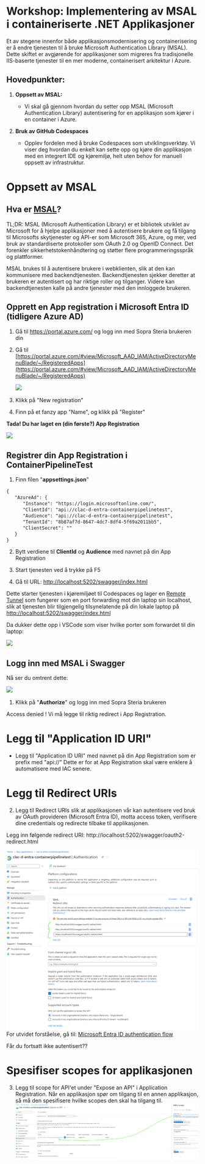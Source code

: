 # Workshop: Implementering av MSAL i containeriserte .NET Applikasjoner

Et av stegene innenfor både applikasjonsmodernisering og containerisering er å endre tjenesten til å bruke Microsoft Authentication Library (MSAL). Dette skiftet er avgjørende for applikasjoner som migreres fra tradisjonelle IIS-baserte tjenester til en mer moderne, containerisert arkitektur i Azure.

## Hovedpunkter:

1. **Oppsett av MSAL:**
   
   - Vi skal gå gjennom hvordan du setter opp MSAL (Microsoft Authentication Library) autentisering for en applikasjon som kjører i en container i Azure.

2. **Bruk av GitHub Codespaces**
   
   - Opplev fordelen med å bruke Codespaces som utviklingsverktøy. Vi viser deg hvordan du enkelt kan sette opp og kjøre din applikasjon med en integrert IDE og kjøremiljø, helt uten behov for manuell oppsett av infrastruktur.

# Oppsett av MSAL

## Hva er [MSAL](https://learn.microsoft.com/en-us/entra/identity-platform/msal-overview)?

TL;DR: MSAL (Microsoft Authentication Library) er et bibliotek utviklet av Microsoft for å hjelpe applikasjoner med å autentisere brukere og få tilgang til Microsofts skytjenester og API-er som Microsoft 365, Azure, og mer, ved bruk av standardiserte protokoller som OAuth 2.0 og OpenID Connect. Det forenkler sikkerhetstokenhåndtering og støtter flere programmeringsspråk og plattformer.

MSAL brukes til å autentisere brukere i webklienten, slik at den kan kommunisere med backendtjenesten. Backendtjenesten sjekker deretter at brukeren er autentisert og har riktige roller og tilganger. Videre kan backendtjenesten kalle på andre tjenester med den innloggede brukeren. 

## Opprett en App registration i Microsoft Entra ID (tidligere Azure AD)

1. Gå til https://portal.azure.com/ og logg inn med Sopra Steria brukeren din

2. Gå til [https://portal.azure.com/#view/Microsoft_AAD_IAM/ActiveDirectoryMenuBlade/~/RegisteredApps](https://portal.azure.com/#view/Microsoft_AAD_IAM/ActiveDirectoryMenuBlade/~/RegisteredApps)
   
   ![](assets/2023-11-28-20-18-35-image.png)

3. Klikk på "New registration"

4. Finn på et fanzy app "Name", og klikk på "Register"

**Tada! Du har laget en (din første?) App Registration**

![](assets/2023-11-29-09-24-42-image.png)

## Registrer din App Registration i ContainerPipelineTest

1. Finn filen "**appsettings.json**"

```
{
   "AzureAd": {
      "Instance": "https://login.microsoftonline.com/",
      "ClientId": "api://clac-d-entra-containerpipelinetest",
      "Audience": "api://clac-d-entra-containerpipelinetest",
      "TenantId": "8b87af7d-8647-4dc7-8df4-5f69a2011bb5",
      "ClientSecret": ""
   }
}
```

2. Bytt verdiene til **ClientId** og **Audience** med navnet på din App Registration

3. Start tjenesten ved å trykke på F5

4. Gå til URL: [http://localhost:5202/swagger/index.html](http://localhost:5202/swagger/index.html)

Dette starter tjenesten i kjøremiljøet til Codespaces og lager en [Remote Tunnel](https://code.visualstudio.com/docs/remote/tunnels) som fungerer som en port forwarding mot din laptop sin localhost, slik at tjenesten blir tilgjengelig tilsynelatende på din lokale laptop på [http://localhost:5202/swagger/index.html](http://localhost:5202/swagger/index.html)

Da dukker dette opp i VSCode som viser hvilke porter som forwardet til din laptop:

![](assets/2023-11-29-10-17-01-image.png)



## Logg inn med MSAL i Swagger

Nå ser du omtrent dette:


![](assets/2023-11-29-10-22-33-image.png)



1. Klikk på "**Authorize**" og logg inn med Sopra Steria brukeren



Access denied !
Vi må legge til riktig redirect i App Registration.

# Legg til "Application ID URI"
- Legg til "Application ID URI" med navnet på din App Registration som er prefix med "api://"
Dette er for at App Registration skal være enklere å automatisere med IAC senere.


# Legg til Redirect URIs
2. Legg til Redirect URIs slik at applikasjonen vår kan autentisere ved bruk av OAuth provideren (Microsoft Entra ID), motta access token, verifisere dine credentials og redirecte tilbake til applikasjonen.

Legg inn følgende redirect URI: http://localhost:5202/swagger/oauth2-redirect.html 

![](assets/redirect_URIs_AppReg.png)
For utvidet forståelse, gå til: [Microsoft Entra ID authentication flow](https://learn.microsoft.com/en-us/entra/architecture/auth-oauth2)

Får du fortsatt ikke autentisert??

# Spesifiser scopes for applikasjonen
3. Legg til scope for API'et under "Expose an API" i Application Registration. Når en applikasjon spør om tilgang til en annen applikasjon, så må den spesifisere hvilke scopes den skal ha tilgang til. 
![](assets/Swagger.Auth_scope_appreg.png)
